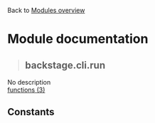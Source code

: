Back to [Modules overview](https://github.com/pyrustic/backstage/blob/master/docs/modules/README.md)
  
# Module documentation
>## backstage.cli.run
No description
<br>
[functions (3)](https://github.com/pyrustic/backstage/blob/master/docs/modules/content/backstage.cli.run/functions.md)


## Constants
```python

```

